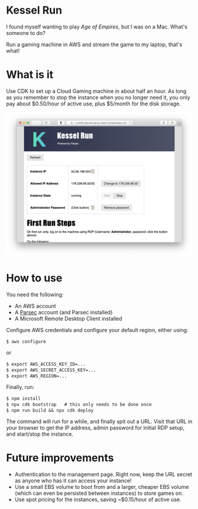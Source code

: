 # Kessel Run

I found myself wanting to play *Age of Empires*, but I was on a Mac. What's someone to do?

Run a gaming machine in AWS and stream the game to my laptop, that's what!

# What is it

Use CDK to set up a Cloud Gaming machine in about half an hour. As long as you remember to stop the instance when you no
longer need it, you only pay about $0.50/hour of active use, plus $5/month for the disk storage.

![screenshot](screenshot.png)

# How to use

You need the following:

* An AWS account
* A [Parsec](https://parsec.app) account (and Parsec installed)
* A Microsoft Remote Desktop Client installed

Configure AWS credentials and configure your default region, either using:

```
$ aws configure
```

or

```
$ export AWS_ACCESS_KEY_ID=...
$ export AWS_SECRET_ACCESS_KEY=...
$ export AWS_REGION=...
```

Finally, run:

```
$ npm install
$ npx cdk bootstrap   # this only needs to be done once
$ npm run build && npx cdk deploy
```

The command will run for a while, and finally spit out a URL. Visit that URL in your browser to
get the IP address, admin password for initial RDP setup, and start/stop the instance.

# Future improvements

- Authentication to the management page. Right now, keep the URL secret as anyone who has it
  can access your instance!
- Use a small EBS volume to boot from and a larger, cheaper EBS volume (which can even be persisted between instances)
  to store games on.
- Use spot pricing for the instances, saving ~$0.15/hour of active use.
